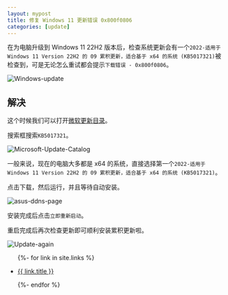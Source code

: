 ```yaml
---
layout: mypost
title: 修复 Windows 11 更新错误 0x800f0806
categories: [update]
---
```


在为电脑升级到 Windows 11 22H2 版本后，检查系统更新会有一个`2022-适用于 Windows 11 Version 22H2 的 09 累积更新，适合基于 x64 的系统 (KB5017321)`被检查到，可是无论怎么重试都会提示`下载错误 - 0x800f0806`。

![Windows-update](Windows-update.png)

## 解决

这个时候我们可以打开[微软更新目录](https://www.catalog.update.microsoft.com/Home.aspx)。

搜索框搜索`KB5017321`。

![Microsoft-Update-Catalog](Microsoft-Update-Catalog.png)

一般来说，现在的电脑大多都是 x64 的系统，直接选择第一个`2022-适用于 Windows 11 Version 22H2 的 09 累积更新，适合基于 x64 的系统 (KB5017321)`。

点击下载，然后运行，并且等待自动安装。

![asus-ddns-page](asus-ddns-page.png)

安装完成后点击`立即重新启动`。

重启完成后再次检查更新即可顺利安装累积更新啦。

![Update-again](Update-again.png)

<ul>
  {%- for link in site.links %}
  <li>
    <p><a href="{{ link.url }}" title="{{ link.desc }}" target="_blank" >{{ link.title }}</a></p>
  </li>
  {%- endfor %}
</ul>
